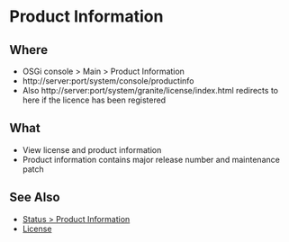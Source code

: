 # Product Information

## Where

- OSGi console > Main > Product Information
- http://server:port/system/console/productinfo
- Also http://server:port/system/granite/license/index.html redirects to here if the licence has been registered

## What

- View license and product information
- Product information contains major release number and maintenance patch

## See Also

- [Status > Product Information](status-productinfo.md)
- [License](../granite/license/index.html.md)
